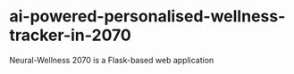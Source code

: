 # ai-powered-personalised-wellness-tracker-in-2070
Neural-Wellness 2070 is a Flask-based web application

